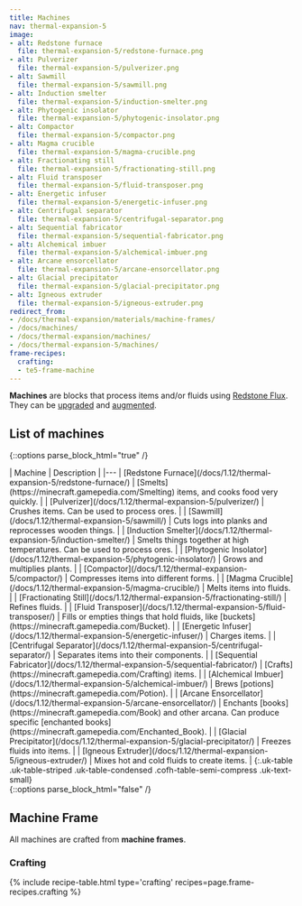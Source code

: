 ```yaml
---
title: Machines
nav: thermal-expansion-5
image:
- alt: Redstone furnace
  file: thermal-expansion-5/redstone-furnace.png
- alt: Pulverizer
  file: thermal-expansion-5/pulverizer.png
- alt: Sawmill
  file: thermal-expansion-5/sawmill.png
- alt: Induction smelter
  file: thermal-expansion-5/induction-smelter.png
- alt: Phytogenic insolator
  file: thermal-expansion-5/phytogenic-insolator.png
- alt: Compactor
  file: thermal-expansion-5/compactor.png
- alt: Magma crucible
  file: thermal-expansion-5/magma-crucible.png
- alt: Fractionating still
  file: thermal-expansion-5/fractionating-still.png
- alt: Fluid transposer
  file: thermal-expansion-5/fluid-transposer.png
- alt: Energetic infuser
  file: thermal-expansion-5/energetic-infuser.png
- alt: Centrifugal separator
  file: thermal-expansion-5/centrifugal-separator.png
- alt: Sequential fabricator
  file: thermal-expansion-5/sequential-fabricator.png
- alt: Alchemical imbuer
  file: thermal-expansion-5/alchemical-imbuer.png
- alt: Arcane ensorcellator
  file: thermal-expansion-5/arcane-ensorcellator.png
- alt: Glacial precipitator
  file: thermal-expansion-5/glacial-precipitator.png
- alt: Igneous extruder
  file: thermal-expansion-5/igneous-extruder.png
redirect_from:
- /docs/thermal-expansion/materials/machine-frames/
- /docs/machines/
- /docs/thermal-expansion/machines/
- /docs/thermal-expansion-5/machines/
frame-recipes:
  crafting:
  - te5-frame-machine
---
```


**Machines** are blocks that process items and/or fluids using [Redstone
Flux](/docs/redstone-flux/). They can be [upgraded](/docs/1.12/thermal-foundation-2/tiers/) and
[augmented](/docs/1.12/thermal-expansion-5/augments/).


List of machines
----------------

{::options parse_block_html="true" /}
<div class="uk-overflow-container">
| Machine | Description |
|---
| [Redstone Furnace](/docs/1.12/thermal-expansion-5/redstone-furnace/) | [Smelts](https://minecraft.gamepedia.com/Smelting) items, and cooks food very quickly. |
| [Pulverizer](/docs/1.12/thermal-expansion-5/pulverizer/) | Crushes items. Can be used to process ores. |
| [Sawmill](/docs/1.12/thermal-expansion-5/sawmill/) | Cuts logs into planks and reprocesses wooden things. |
| [Induction Smelter](/docs/1.12/thermal-expansion-5/induction-smelter/) | Smelts things together at high temperatures. Can be used to process ores. |
| [Phytogenic Insolator](/docs/1.12/thermal-expansion-5/phytogenic-insolator/) | Grows and multiplies plants. |
| [Compactor](/docs/1.12/thermal-expansion-5/compactor/) | Compresses items into different forms. |
| [Magma Crucible](/docs/1.12/thermal-expansion-5/magma-crucible/) | Melts items into fluids. |
| [Fractionating Still](/docs/1.12/thermal-expansion-5/fractionating-still/) | Refines fluids. |
| [Fluid Transposer](/docs/1.12/thermal-expansion-5/fluid-transposer/) | Fills or empties things that hold fluids, like [buckets](https://minecraft.gamepedia.com/Bucket). |
| [Energetic Infuser](/docs/1.12/thermal-expansion-5/energetic-infuser/) | Charges items. |
| [Centrifugal Separator](/docs/1.12/thermal-expansion-5/centrifugal-separator/) | Separates items into their components. |
| [Sequential Fabricator](/docs/1.12/thermal-expansion-5/sequential-fabricator/) | [Crafts](https://minecraft.gamepedia.com/Crafting) items. |
| [Alchemical Imbuer](/docs/1.12/thermal-expansion-5/alchemical-imbuer/) | Brews [potions](https://minecraft.gamepedia.com/Potion). |
| [Arcane Ensorcellator](/docs/1.12/thermal-expansion-5/arcane-ensorcellator/) | Enchants [books](https://minecraft.gamepedia.com/Book) and other arcana. Can produce specific [enchanted books](https://minecraft.gamepedia.com/Enchanted_Book). |
| [Glacial Precipitator](/docs/1.12/thermal-expansion-5/glacial-precipitator/) | Freezes fluids into items. |
| [Igneous Extruder](/docs/1.12/thermal-expansion-5/igneous-extruder/) | Mixes hot and cold fluids to create items. |
{:.uk-table .uk-table-striped .uk-table-condensed .cofh-table-semi-compress .uk-text-small}
</div>
{::options parse_block_html="false" /}


Machine Frame
-------------

All machines are crafted from **machine frames**.

### Crafting
{% include recipe-table.html type='crafting' recipes=page.frame-recipes.crafting %}
